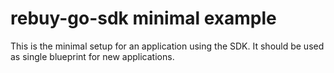 # rebuy-go-sdk minimal example

This is the minimal setup for an application using the SDK. It should be used
as single blueprint for new applications.
